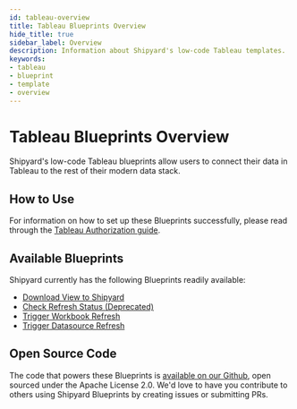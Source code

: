 ```yaml
---
id: tableau-overview
title: Tableau Blueprints Overview
hide_title: true
sidebar_label: Overview
description: Information about Shipyard's low-code Tableau templates.
keywords:
- tableau
- blueprint
- template
- overview
---
```


# Tableau Blueprints Overview

Shipyard's low-code Tableau blueprints allow users to connect their data in Tableau to the rest of their modern data stack.


## How to Use
For information on how to set up these Blueprints successfully, please read through the [Tableau Authorization guide](tableau-authorization.md).


## Available Blueprints
Shipyard currently has the following Blueprints readily available: 
- [Download View to Shipyard](tableau-download-view.md)
- [Check Refresh Status (Deprecated)](tableau-check-refresh-status.md)
- [Trigger Workbook Refresh](tableau-trigger-workbook-refresh.md)
- [Trigger Datasource Refresh](tableau-trigger-datasource-refresh.md)

## Open Source Code
The code that powers these Blueprints is [available on our Github](https://github.com/shipyardapp/shipyard-blueprints/tree/main/shipyard_blueprints/tableau), open sourced under the Apache License 2.0. We'd love to have you contribute to others using Shipyard Blueprints by creating issues or submitting PRs.
